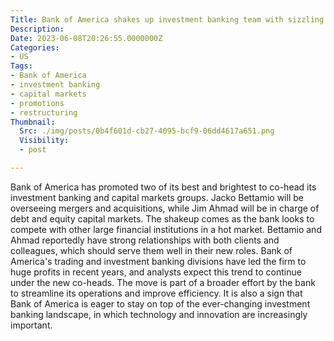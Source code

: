 ```yaml
---
Title: Bank of America shakes up investment banking team with sizzling new co-heads
Description: 
Date: 2023-06-08T20:26:55.0000000Z
Categories:
- US
Tags:
- Bank of America
- investment banking
- capital markets
- promotions
- restructuring
Thumbnail:
  Src: ./img/posts/0b4f601d-cb27-4095-bcf9-06dd4617a651.png
  Visibility:
  - post

---
```

Bank of America has promoted two of its best and brightest to co-head its investment banking and capital markets groups. Jacko Bettamio will be overseeing mergers and acquisitions, while Jim Ahmad will be in charge of debt and equity capital markets. The shakeup comes as the bank looks to compete with other large financial institutions in a hot market. Bettamio and Ahmad reportedly have strong relationships with both clients and colleagues, which should serve them well in their new roles. Bank of America's trading and investment banking divisions have led the firm to huge profits in recent years, and analysts expect this trend to continue under the new co-heads. The move is part of a broader effort by the bank to streamline its operations and improve efficiency. It is also a sign that Bank of America is eager to stay on top of the ever-changing investment banking landscape, in which technology and innovation are increasingly important.